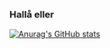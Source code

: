 ### Hallå eller

[![Anurag's GitHub stats](https://github-readme-stats-psi-henna-39.vercel.app/api/top-langs/?username=ninjasnigel&hide=SystemVerilog,html,batchfilel&hide_progress=true)](https://github.com/anuraghazra/github-readme-stats)

<!--

-->

